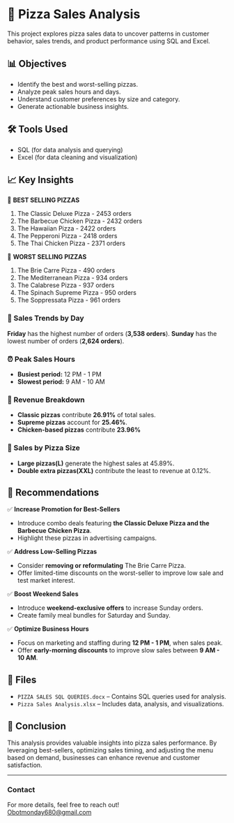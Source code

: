 # 🍕 Pizza Sales Analysis

This project explores pizza sales data to uncover patterns in customer behavior, sales trends, and product performance using SQL and Excel.

## 📊 Objectives
- Identify the best and worst-selling pizzas.
- Analyze peak sales hours and days.
- Understand customer preferences by size and category.
- Generate actionable business insights.

## 🛠 Tools Used
- SQL (for data analysis and querying)
- Excel (for data cleaning and visualization)

## 📈 Key Insights
  🥇 **BEST SELLING PIZZAS**
1. The Classic Deluxe Pizza	- 2453 orders 
2. The Barbecue Chicken Pizza	- 2432 orders
3. The Hawaiian Pizza	- 2422 orders 
4. The Pepperoni Pizza	- 2418 orders
5. The Thai Chicken Pizza	- 2371 orders

 🚫 **WORST SELLING PIZZAS**
1. The Brie Carre Pizza	- 490 orders
2. The Mediterranean Pizza	- 934 orders
3. The Calabrese Pizza	- 937 orders
4. The Spinach Supreme Pizza	- 950 orders
5. The Soppressata Pizza	- 961 orders

### 📅 Sales Trends by Day 
   **Friday** has the highest number of orders (**3,538 orders**).
   **Sunday** has the lowest number of orders (**2,624 orders**).

### ⏰ Peak Sales Hours
- **Busiest period:** 12 PM - 1 PM  
- **Slowest period:** 9 AM - 10 AM

### 🍕 Revenue Breakdown  
- **Classic pizzas** contribute **26.91%** of total sales.  
- **Supreme pizzas** account for **25.46%**.  
- **Chicken-based pizzas** contribute **23.96%**

### 🍕 Sales by Pizza Size  
- **Large pizzas(L)** generate the highest sales at 45.89%.  
- **Double extra pizzas(XXL)** contribute the least to revenue at 0.12%.

## 📢 Recommendations  

✅ **Increase Promotion for Best-Sellers**  
- Introduce combo deals featuring **the Classic Deluxe Pizza and the Barbecue Chicken Pizza**.  
- Highlight these pizzas in advertising campaigns.  

✅ **Address Low-Selling Pizzas**  
- Consider **removing or reformulating** The Brie Carre Pizza.  
- Offer limited-time discounts on the worst-seller to improve low sale and test market interest.  

✅ **Boost Weekend Sales**  
- Introduce **weekend-exclusive offers** to increase Sunday orders.  
- Create family meal bundles for Saturday and Sunday.  

✅ **Optimize Business Hours**  
- Focus on marketing and staffing during **12 PM - 1 PM**, when sales peak.  
- Offer **early-morning discounts** to improve slow sales between **9 AM - 10 AM**.  


## 📂 Files
- `PIZZA SALES SQL QUERIES.docx` – Contains SQL queries used for analysis.
- `Pizza Sales Analysis.xlsx` – Includes data, analysis, and visualizations.

## 🧠 Conclusion 
This analysis provides valuable insights into pizza sales performance. By leveraging best-sellers, optimizing sales timing, and adjusting the menu based on demand, businesses can enhance revenue and customer satisfaction.

---

###  Contact
For more details, feel free to reach out!  
Obotmonday680@gmail.com


